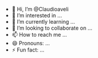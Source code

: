- 👋 Hi, I’m @Claudioaveli
- 👀 I’m interested in ...
- 🌱 I’m currently learning ...
- 💞️ I’m looking to collaborate on ...
- 📫 How to reach me ...
- 😄 Pronouns: ...
- ⚡ Fun fact: ...

<!---
Claudioaveli/Claudioaveli is a ✨ special ✨ repository because its `README.md` (this file) appears on your GitHub profile.
You can click the Preview link to take a look at your changes.
--->
